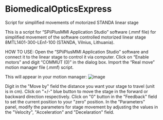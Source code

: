 # BiomedicalOpticsExpress
Script for simplified movements of motorized STANDA linear stage

This is a script for “SPiiPlusMMI Application Studio” software (.mmf file) for simplified movement of the software controlled motorized linear stage 8MTL1401-300-LEn1-100 (STANDA, Vilnius, Lithuania).

HOW TO USE:
Open the “SPiiPlusMMI Application Studio” software and connect it to the linear stage to control it via computer. 
Click on “Enable motors” and digit “COMMUT (0)” in the dialog box. Import the “Real move” motion manager file (.mmf) script.

This will appear in your motion manager:
![image](https://user-images.githubusercontent.com/96936724/147846829-290bcb46-6e41-402e-b887-43ce546d0c98.png)

Digit in the "Move by" field the distance you want your stage to travel (unit is in cm). Click on "+/-" blue button to move the stage in the forward or backward direction respectively. 
Click on "0" button in the "Feedback" field to set the current position to your "zero" position. 
In the "Parameters" panel, modify the parameters for stage movement by adjusting the values in the "Velocity", "Acceleration" and "Decelaration" field.
